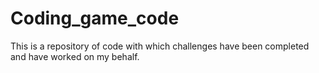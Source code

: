 # Coding_game_code
This is a repository of code with which challenges have been completed and have worked on my behalf.
